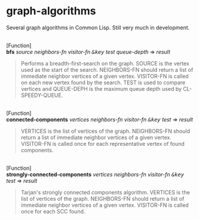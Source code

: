 # graph-algorithms

Several graph algorithms in Common Lisp.  Still very much in development.

<p><br>[Function]<br><b>bfs</b> <i>source neighbors-fn visitor-fn <tt>&amp;key</tt> test queue-depth</i> =&gt; <i>result</i>
<blockquote>
Performs a breadth-first-search on the graph.  SOURCE is the vertex
used as the start of the search.  NEIGHBORS-FN should return a list of
immediate neighbor vertices of a given vertex.  VISITOR-FN is called
on each new vertex found by the search.  TEST is used to compare
vertices and QUEUE-DEPH is the maximum queue depth used by
CL-SPEEDY-QUEUE.
</blockquote>

<p><br>[Function]<br><b>connected-components</b> <i>vertices neighbors-fn visitor-fn <tt>&amp;key</tt> test</i> =&gt; <i>result</i>
<blockquote>
VERTICES is the list of vertices of the graph. NEIGHBORS-FN should
return a list of immediate neighbor vertices of a given vertex.
VISITOR-FN is called once for each representative vertex of found
components.
</blockquote>

<p><br>[Function]<br><b>strongly-connected-components</b> <i>vertices neighbors-fn visitor-fn <tt>&amp;key</tt> test</i> =&gt; <i>result</i>
<blockquote>
Tarjan's strongly connected components algorithm.  VERTICES is the
list of vertices of the graph. NEIGHBORS-FN should return a list of
immediate neighbor vertices of a given vertex.  VISITOR-FN is called
once for each SCC found.
</blockquote>
